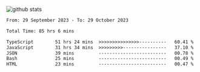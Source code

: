 
![github stats](https://github-readme-stats.vercel.app/api?username=realmahd1&show_icons=true&theme=codeSTACKr&hide_rank=true&count_private=true)

<!--START_SECTION:waka-->

```txt
From: 29 September 2023 - To: 29 October 2023

Total Time: 85 hrs 6 mins

TypeScript        51 hrs 24 mins  >>>>>>>>>>>>>>>----------   60.41 %
JavaScript        31 hrs 34 mins  >>>>>>>>>----------------   37.10 %
JSON              39 mins         -------------------------   00.78 %
Bash              25 mins         -------------------------   00.49 %
HTML              23 mins         -------------------------   00.47 %
```

<!--END_SECTION:waka-->
